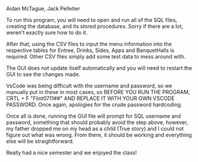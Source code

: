 Aidan McTague, Jack Pelletier

To run this program, you will need to open and run all of the SQL files, creating the database, and its stored procedures. Sorry if there are a lot, weren't exactly sure how to do it.

After that, using the CSV files to input the menu information into the respective tables for Entree, Drinks, Sides, Apps and BanquetHalls is required. Other CSV files simply add some test data to mess around with.

The GUI does not update itself automatically and you will need to restart the GUI to see the changes made.

VsCode was being difficult with the username and password, so we manually put in these in most cases, so BEFORE YOU RUN THE PROGRAM, CRTL + F "Flint0711##" AND REPLACE IT WITH YOUR OWN VSCODE PASSWORD. Once again, apologies for the crude password hardcoding.

Once all is done, running the GUI file will prompt for SQL username and password, something that should probably avoid the step above, however, my father dropped me on my head as a child (True story) and I could not figure out what was wrong.
From there, it should be working and everything else will be straightforward.

Really had a nice semester and we enjoyed the class!